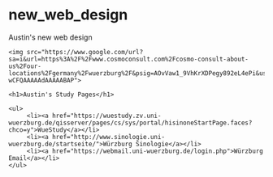 # new_web_design
Austin's new web design

<html>
  
  <head>
  <title>My Study Pages</title>
  
  </head>
 
  <body>
   
    <img src="https://www.google.com/url?sa=i&url=https%3A%2F%2Fwww.cosmoconsult.com%2Fcosmo-consult-about-us%2Four-locations%2Fgermany%2Fwuerzburg%2F&psig=AOvVaw1_9VhKrXDPegy892eL4ePi&ust=1601237436278000&source=images&cd=vfe&ved=0CAIQjRxqFwoTCOiouLfQh-wCFQAAAAAdAAAAABAP">
    
    <h1>Austin's Study Pages</h1>
    
    <ul>
         <li><a href="https://wuestudy.zv.uni-wuerzburg.de/qisserver/pages/cs/sys/portal/hisinoneStartPage.faces?chco=y">WueStudy</a></li>
         <li><a href="http://www.sinologie.uni-wuerzburg.de/startseite/">Würzburg Sinologie</a></li>
         <li><a href="https://webmail.uni-wuerzburg.de/login.php">Würzburg Email</a></li>
    </ul> 
    
  </body>


</html>
